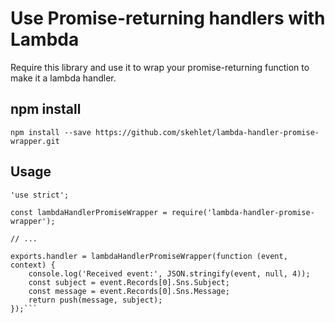 # Use Promise-returning handlers with Lambda 

Require this library and use it to wrap your promise-returning function to make it a lambda handler. 

## npm install

```
npm install --save https://github.com/skehlet/lambda-handler-promise-wrapper.git
```

## Usage

```
'use strict';

const lambdaHandlerPromiseWrapper = require('lambda-handler-promise-wrapper');

// ...

exports.handler = lambdaHandlerPromiseWrapper(function (event, context) {
    console.log('Received event:', JSON.stringify(event, null, 4));
    const subject = event.Records[0].Sns.Subject;
    const message = event.Records[0].Sns.Message;
    return push(message, subject);
});```
